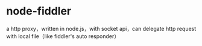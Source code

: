 node-fiddler
============

a http proxy，written in node.js，with socket api，can delegate http request with local file（like fiddler's auto responder） 
